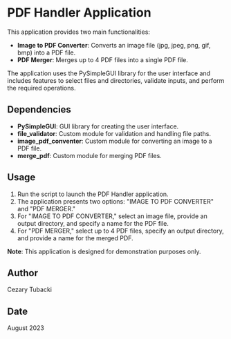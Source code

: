 # PDF Handler Application

This application provides two main functionalities:

- **Image to PDF Converter**: Converts an image file (jpg, jpeg, png, gif, bmp) into a PDF file.
- **PDF Merger**: Merges up to 4 PDF files into a single PDF file.

The application uses the PySimpleGUI library for the user interface and includes features to select files and directories, validate inputs, and perform the required operations.

## Dependencies
- **PySimpleGUI**: GUI library for creating the user interface.
- **file_validator**: Custom module for validation and handling file paths.
- **image_pdf_conventer**: Custom module for converting an image to a PDF file.
- **merge_pdf**: Custom module for merging PDF files.

## Usage
1. Run the script to launch the PDF Handler application.
2. The application presents two options: "IMAGE TO PDF CONVERTER" and "PDF MERGER."
3. For "IMAGE TO PDF CONVERTER," select an image file, provide an output directory, and specify a name for the PDF file.
4. For "PDF MERGER," select up to 4 PDF files, specify an output directory, and provide a name for the merged PDF.

**Note**: This application is designed for demonstration purposes only.

## Author
Cezary Tubacki

## Date
August 2023
